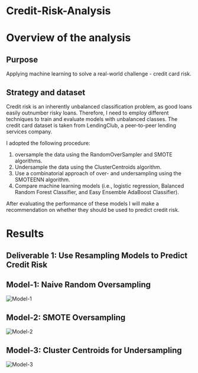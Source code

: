 # Credit-Risk-Analysis

# Overview of the analysis

## Purpose
Applying machine learning to solve a real-world challenge - credit card risk. 

## Strategy and dataset
Credit risk is an inherently unbalanced classification problem, as good loans easily outnumber risky loans. Therefore, I need to employ different techniques to train and evaluate models with unbalanced classes. The credit card dataset is taken from LendingClub, a peer-to-peer lending services company. 

I adopted the following procedure:
1) oversample the data using the RandomOverSampler and SMOTE algorithms.
2) Undersample the data using the ClusterCentroids algorithm.
3) Use a combinatorial approach of over- and undersampling using the SMOTEENN algorithm.
4) Compare machine learning models (i.e., logistic regression, Balanced Random Forest Classifier, and Easy Ensemble AdaBoost Classifier).

After evaluating the performance of these models I will make a recommendation on whether they should be used to predict credit risk.

# Results 

## Deliverable 1: Use Resampling Models to Predict Credit Risk

## Model-1: Naive Random Oversampling
![Model-1](https://user-images.githubusercontent.com/100442163/176254360-eb6c06e7-6d7d-4679-9364-d440a2f224b3.png)

## Model-2: SMOTE Oversampling

![Model-2](https://user-images.githubusercontent.com/100442163/176255320-a5ef5707-0027-48bb-83e6-53e1186ab401.png)

## Model-3: Cluster Centroids for Undersampling

![Model-3](https://user-images.githubusercontent.com/100442163/176255328-fd426184-ccf6-4a14-aa58-19a2c0455f9d.png)
